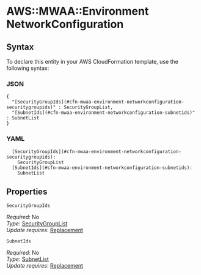 # AWS::MWAA::Environment NetworkConfiguration<a name="aws-properties-mwaa-environment-networkconfiguration"></a>



## Syntax<a name="aws-properties-mwaa-environment-networkconfiguration-syntax"></a>

To declare this entity in your AWS CloudFormation template, use the following syntax:

### JSON<a name="aws-properties-mwaa-environment-networkconfiguration-syntax.json"></a>

```
{
  "[SecurityGroupIds](#cfn-mwaa-environment-networkconfiguration-securitygroupids)" : SecurityGroupList,
  "[SubnetIds](#cfn-mwaa-environment-networkconfiguration-subnetids)" : SubnetList
}
```

### YAML<a name="aws-properties-mwaa-environment-networkconfiguration-syntax.yaml"></a>

```
  [SecurityGroupIds](#cfn-mwaa-environment-networkconfiguration-securitygroupids): 
    SecurityGroupList
  [SubnetIds](#cfn-mwaa-environment-networkconfiguration-subnetids): 
    SubnetList
```

## Properties<a name="aws-properties-mwaa-environment-networkconfiguration-properties"></a>

`SecurityGroupIds`  <a name="cfn-mwaa-environment-networkconfiguration-securitygroupids"></a>
  
*Required*: No  
*Type*: [SecurityGroupList](aws-properties-mwaa-environment-securitygrouplist.md)  
*Update requires*: [Replacement](https://docs.aws.amazon.com/AWSCloudFormation/latest/UserGuide/using-cfn-updating-stacks-update-behaviors.html#update-replacement)

`SubnetIds`  <a name="cfn-mwaa-environment-networkconfiguration-subnetids"></a>
  
*Required*: No  
*Type*: [SubnetList](aws-properties-mwaa-environment-subnetlist.md)  
*Update requires*: [Replacement](https://docs.aws.amazon.com/AWSCloudFormation/latest/UserGuide/using-cfn-updating-stacks-update-behaviors.html#update-replacement)